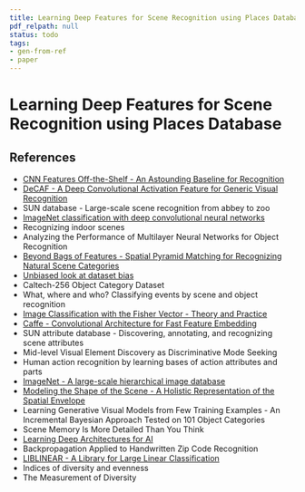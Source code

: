 ```yaml
---
title: Learning Deep Features for Scene Recognition using Places Database
pdf_relpath: null
status: todo
tags:
- gen-from-ref
- paper
---
```


# Learning Deep Features for Scene Recognition using Places Database

## References

- [CNN Features Off-the-Shelf - An Astounding Baseline for Recognition](./cnn-features-off-the-shelf-an-astounding-baseline-for-recognition.md)
- [DeCAF - A Deep Convolutional Activation Feature for Generic Visual Recognition](./decaf-a-deep-convolutional-activation-feature-for-generic-visual-recognition.md)
- SUN database - Large-scale scene recognition from abbey to zoo
- [ImageNet classification with deep convolutional neural networks](./imagenet-classification-with-deep-convolutional-neural-networks.md)
- Recognizing indoor scenes
- Analyzing the Performance of Multilayer Neural Networks for Object Recognition
- [Beyond Bags of Features - Spatial Pyramid Matching for Recognizing Natural Scene Categories](./beyond-bags-of-features-spatial-pyramid-matching-for-recognizing-natural-scene-categories.md)
- [Unbiased look at dataset bias](./unbiased-look-at-dataset-bias.md)
- Caltech-256 Object Category Dataset
- What, where and who? Classifying events by scene and object recognition
- [Image Classification with the Fisher Vector - Theory and Practice](./image-classification-with-the-fisher-vector-theory-and-practice.md)
- [Caffe - Convolutional Architecture for Fast Feature Embedding](./caffe-convolutional-architecture-for-fast-feature-embedding.md)
- SUN attribute database - Discovering, annotating, and recognizing scene attributes
- Mid-level Visual Element Discovery as Discriminative Mode Seeking
- Human action recognition by learning bases of action attributes and parts
- [ImageNet - A large-scale hierarchical image database](./imagenet-a-large-scale-hierarchical-image-database.md)
- [Modeling the Shape of the Scene - A Holistic Representation of the Spatial Envelope](./modeling-the-shape-of-the-scene-a-holistic-representation-of-the-spatial-envelope.md)
- Learning Generative Visual Models from Few Training Examples - An Incremental Bayesian Approach Tested on 101 Object Categories
- Scene Memory Is More Detailed Than You Think
- [Learning Deep Architectures for AI](./learning-deep-architectures-for-ai.md)
- Backpropagation Applied to Handwritten Zip Code Recognition
- [LIBLINEAR - A Library for Large Linear Classification](./liblinear-a-library-for-large-linear-classification.md)
- Indices of diversity and evenness
- The Measurement of Diversity
